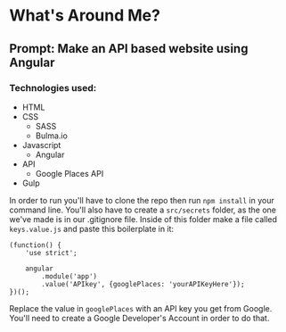 # What's Around Me?
## Prompt: Make an API based website using Angular
### Technologies used:

- HTML
- CSS
    + SASS
    + Bulma.io
- Javascript
    + Angular
- API
    + Google Places API
- Gulp

In order to run you'll have to clone the repo then run `npm install` in your command line. You'll also have to create a `src/secrets` folder, as the one we've made is in our .gitignore file. Inside of this folder make a file called `keys.value.js` and paste this boilerplate in it:

```
(function() {
    'use strict';

    angular
        .module('app')
        .value('APIkey', {googlePlaces: 'yourAPIKeyHere'});
})();
```
Replace the value in `googlePlaces` with an API key you get from Google. You'll need to create a Google Developer's Account in order to do that.

